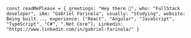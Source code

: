 `
const readMePlease = {
    greetings: "Hey there 👋",
    who: "FullStack developer",
    iAm: "Gabriel Farinela",
    usually: "Studying",
    website: Being built...,
    experience: ["React", "Angular", "JavaScript", "TypeScript", "C#", ".Net Core"],
    Linkedin: "https://www.linkedin.com/in/gabriel-farinela/"
}
`
